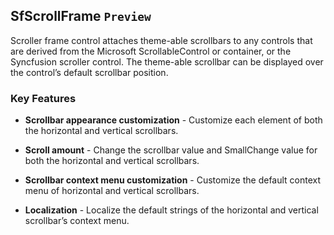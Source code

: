## SfScrollFrame `Preview`

Scroller frame control attaches theme-able scrollbars to any controls that are derived from the Microsoft ScrollableControl or container, or the Syncfusion scroller control. The theme-able scrollbar can be displayed over the control’s default scrollbar position.

### Key Features
*	**Scrollbar appearance customization** - Customize each element of both the horizontal and vertical scrollbars.

*	**Scroll amount** - Change the scrollbar value and SmallChange value for both the horizontal and vertical scrollbars.

*	**Scrollbar context menu customization** - Customize the default context menu of horizontal and vertical scrollbars.

*	**Localization** - Localize the default strings of the horizontal and vertical scrollbar’s context menu.
